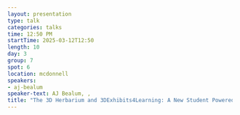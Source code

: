 ```yaml
---
layout: presentation
type: talk
categories: talks
time: 12:50 PM
startTime: 2025-03-12T12:50 
length: 10
day: 3
group: 7
spot: 6
location: mcdonnell
speakers:
- aj-bealum
speaker-text: AJ Bealum, , 
title: "The 3D Herbarium and 3DExhibits4Learning: A New Student Powered Learning Platform"
---
```


